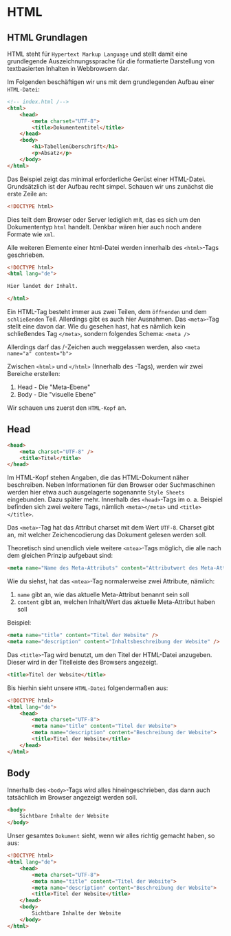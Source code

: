 # HTML
## HTML Grundlagen
HTML steht für ``Hypertext Markup Language`` und stellt damit eine grundlegende Auszeichnungssprache für die formatierte Darstellung von textbasierten Inhalten in Webbrowsern dar.

Im Folgenden beschäftigen wir uns mit dem grundlegenden Aufbau einer ``HTML-Datei``:
```html
<!-- index.html /-->
<html>
    <head>
        <meta charset="UTF-8">
        <title>Dokumententitel</title>
    </head>
    <body>
        <h1>Tabellenüberschrift</h1>
        <p>Absatz</p>
    </body>
</html>
```
Das Beispiel zeigt das minimal erforderliche Gerüst einer HTML-Datei. Grundsätzlich ist der Aufbau recht simpel. Schauen wir uns zunächst die erste Zeile an:

```html
<!DOCTYPE html>
```
Dies teilt dem Browser oder Server lediglich mit, das es sich um den Dokumententyp ``html`` handelt. Denkbar wären hier auch noch andere Formate wie ``xml``.

Alle weiteren Elemente einer html-Datei werden innerhalb des ``<html>``-Tags geschrieben.
````html
<!DOCTYPE html>
<html lang="de">

Hier landet der Inhalt.

</html>
````
Ein HTML-Tag besteht immer aus zwei Teilen, dem ``öffnenden`` und dem ``schließenden`` Teil. Allerdings gibt es auch hier Ausnahmen. Das ``<meta>``-Tag stellt eine davon dar. Wie du gesehen hast, hat es nämlich kein schließendes Tag ``</meta>``, sondern folgendes Schema: ``<meta />``

Allerdings darf das /-Zeichen auch weggelassen werden, also ``<meta name="a" content="b">``

Zwischen ``<html>`` und ``</html>`` (Innerhalb des <html>-Tags), werden wir zwei Bereiche erstellen:

1. Head - Die "Meta-Ebene"
2. Body - Die "visuelle Ebene"

Wir schauen uns zuerst den ``HTML-Kopf`` an.

## Head
````html
<head>
    <meta charset="UTF-8" />
    <title>Titel</title>
</head>
````
Im HTML-Kopf stehen Angaben, die das HTML-Dokument näher beschreiben. Neben Informationen für den Browser oder Suchmaschinen werden hier etwa auch ausgelagerte sogenannte ``Style Sheets`` eingebunden. Dazu später mehr. Innerhalb des ``<head>``-Tags im o. a. Beispiel befinden sich zwei weitere Tags, nämlich ``<meta></meta>`` und ``<title></title>``.

Das ``<meta>``-Tag hat das Attribut charset mit dem Wert ``UTF-8``. Charset gibt an, mit welcher Zeichencodierung das Dokument gelesen werden soll.

Theoretisch sind unendlich viele weitere ``<mtea>``-Tags möglich, die alle nach dem gleichen Prinzip aufgebaut sind:
````html
<meta name="Name des Meta-Attributs" content="Attributwert des Meta-Attributs" />
````
Wie du siehst, hat das ``<mtea>``-Tag normalerweise zwei Attribute, nämlich:

1. ``name`` gibt an, wie das aktuelle Meta-Attribut benannt sein soll
2. ``content`` gibt an, welchen Inhalt/Wert das aktuelle Meta-Attribut haben soll

Beispiel:
````html
<meta name="title" content="Titel der Website" />
<meta name="description" content="Inhaltsbeschreibung der Website" />
````
Das ``<title>``-Tag wird benutzt, um den Titel der HTML-Datei anzugeben. Dieser wird in der Titelleiste des Browsers angezeigt.
````html
<title>Titel der Website</title>
````
Bis hierhin sieht unsere ``HTML-Datei`` folgendermaßen aus:
````html
<!DOCTYPE html>
<html lang="de">
    <head>
        <meta charset="UTF-8">
        <meta name="title" content="Titel der Website">
        <meta name="description" content="Beschreibung der Website">
        <title>Titel der Website</title>
    </head>
</html>
````
## Body
Innerhalb des ``<body>``-Tags wird alles hineingeschrieben, das dann auch tatsächlich im Browser angezeigt werden soll.
````html
<body>
    Sichtbare Inhalte der Website
</body>
````
Unser gesamtes ``Dokument`` sieht, wenn wir alles richtig gemacht haben, so aus:
````html
<!DOCTYPE html>
<html lang="de">
    <head>
        <meta charset="UTF-8">
        <meta name="title" content="Titel der Website">
        <meta name="description" content="Beschreibung der Website">
        <title>Titel der Website</title>
    </head>
    <body>
        Sichtbare Inhalte der Website
    </body>
</html>
````